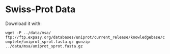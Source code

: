 # Swiss-Prot Data

Download it with:

`wget -P ../data/msa/ ftp://ftp.expasy.org/databases/uniprot/current_release/knowledgebase/complete/uniprot_sprot.fasta.gz gunzip ../data/msa/uniprot_sprot.fasta.gz`
